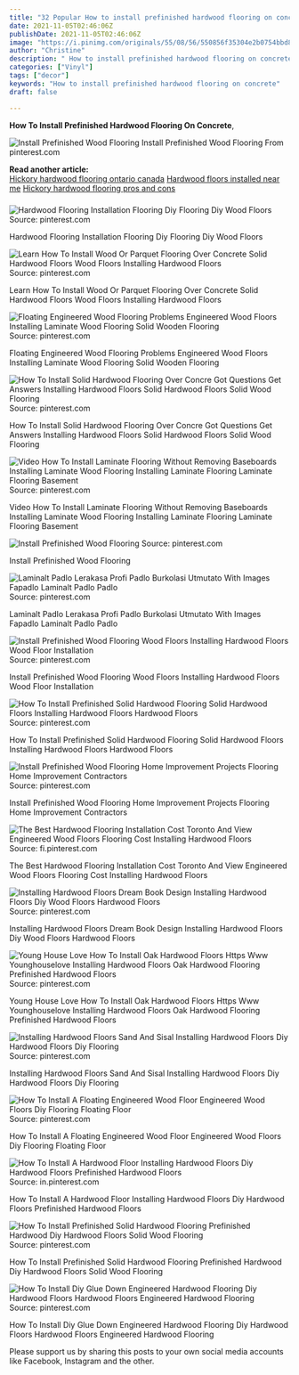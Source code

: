 ```yaml
---
title: "32 Popular How to install prefinished hardwood flooring on concrete for Trend in 2022"
date: 2021-11-05T02:46:06Z
publishDate: 2021-11-05T02:46:06Z
image: "https://i.pinimg.com/originals/55/08/56/550856f35304e2b0754bbd893db382d1.jpg"
author: "Christine"
description: " How to install prefinished hardwood flooring on concrete"
categories: ["Vinyl"]
tags: ["decor"]
keywords: "How to install prefinished hardwood flooring on concrete"
draft: false

---
```

<!-- Head tag Code -->
**How To Install Prefinished Hardwood Flooring On Concrete**, 

![Install Prefinished Wood Flooring](https://i.pinimg.com/474x/f6/7a/5e/f67a5e1548d04c4adbdbff4d1ead9dff--wood-floor-installation-wood-flooring.jpg "Install Prefinished Wood Flooring")
Install Prefinished Wood Flooring From pinterest.com

**Read another article:**  
[Hickory hardwood flooring ontario canada](/hickory-hardwood-flooring-ontario-canada/)
[Hardwood floors installed near me](/hardwood-floors-installed-near-me/)
[Hickory hardwood flooring pros and cons](/hickory-hardwood-flooring-pros-and-cons/)




### 

 


![Hardwood Flooring Installation Flooring Diy Flooring Diy Wood Floors](https://i.pinimg.com/originals/59/5f/58/595f58ea150bd17d9d0880513be48b90.jpg "Hardwood Flooring Installation Flooring Diy Flooring Diy Wood Floors")
Source: pinterest.com

Hardwood Flooring Installation Flooring Diy Flooring Diy Wood Floors  

![Learn How To Install Wood Or Parquet Flooring Over Concrete Solid Hardwood Floors Wood Floors Installing Hardwood Floors](https://i.pinimg.com/originals/4c/51/ee/4c51eecbb2a9f10fc1de806358a18eca.jpg "Learn How To Install Wood Or Parquet Flooring Over Concrete Solid Hardwood Floors Wood Floors Installing Hardwood Floors")
Source: pinterest.com

Learn How To Install Wood Or Parquet Flooring Over Concrete Solid Hardwood Floors Wood Floors Installing Hardwood Floors  

![Floating Engineered Wood Flooring Problems Engineered Wood Floors Installing Laminate Wood Flooring Solid Wooden Flooring](https://i.pinimg.com/originals/3a/dc/b0/3adcb0ac3b1da6d7a2116adc6be809cc.jpg "Floating Engineered Wood Flooring Problems Engineered Wood Floors Installing Laminate Wood Flooring Solid Wooden Flooring")
Source: pinterest.com

Floating Engineered Wood Flooring Problems Engineered Wood Floors Installing Laminate Wood Flooring Solid Wooden Flooring  

![How To Install Solid Hardwood Flooring Over Concre Got Questions Get Answers Installing Hardwood Floors Solid Hardwood Floors Solid Wood Flooring](https://i.pinimg.com/originals/bd/e4/18/bde418b22c1fbf14935d8b934cc37fc0.jpg "How To Install Solid Hardwood Flooring Over Concre Got Questions Get Answers Installing Hardwood Floors Solid Hardwood Floors Solid Wood Flooring")
Source: pinterest.com

How To Install Solid Hardwood Flooring Over Concre Got Questions Get Answers Installing Hardwood Floors Solid Hardwood Floors Solid Wood Flooring  

![Video How To Install Laminate Flooring Without Removing Baseboards Installing Laminate Wood Flooring Installing Laminate Flooring Laminate Flooring Basement](https://i.pinimg.com/736x/8b/be/7a/8bbe7aa79824b9e0bb1875bd6187708f--installing-laminate-flooring-baseboards.jpg "Video How To Install Laminate Flooring Without Removing Baseboards Installing Laminate Wood Flooring Installing Laminate Flooring Laminate Flooring Basement")
Source: pinterest.com

Video How To Install Laminate Flooring Without Removing Baseboards Installing Laminate Wood Flooring Installing Laminate Flooring Laminate Flooring Basement  

![Install Prefinished Wood Flooring](https://i.pinimg.com/474x/f6/7a/5e/f67a5e1548d04c4adbdbff4d1ead9dff--wood-floor-installation-wood-flooring.jpg "Install Prefinished Wood Flooring")
Source: pinterest.com

Install Prefinished Wood Flooring  

![Laminalt Padlo Lerakasa Profi Padlo Burkolasi Utmutato With Images Fapadlo Laminalt Padlo Padlo](https://i.pinimg.com/736x/ba/52/7d/ba527d5e166dd8b4f1611d491980dad7.jpg "Laminalt Padlo Lerakasa Profi Padlo Burkolasi Utmutato With Images Fapadlo Laminalt Padlo Padlo")
Source: pinterest.com

Laminalt Padlo Lerakasa Profi Padlo Burkolasi Utmutato With Images Fapadlo Laminalt Padlo Padlo  

![Install Prefinished Wood Flooring Wood Floors Installing Hardwood Floors Wood Floor Installation](https://i.pinimg.com/originals/05/63/27/056327448307fd9a61c7b28d40002a5c.jpg "Install Prefinished Wood Flooring Wood Floors Installing Hardwood Floors Wood Floor Installation")
Source: pinterest.com

Install Prefinished Wood Flooring Wood Floors Installing Hardwood Floors Wood Floor Installation  

![How To Install Prefinished Solid Hardwood Flooring Solid Hardwood Floors Installing Hardwood Floors Hardwood Floors](https://i.pinimg.com/474x/f0/39/59/f03959254562dae5a44d3af3f15139ed.jpg "How To Install Prefinished Solid Hardwood Flooring Solid Hardwood Floors Installing Hardwood Floors Hardwood Floors")
Source: pinterest.com

How To Install Prefinished Solid Hardwood Flooring Solid Hardwood Floors Installing Hardwood Floors Hardwood Floors  

![Install Prefinished Wood Flooring Home Improvement Projects Flooring Home Improvement Contractors](https://i.pinimg.com/originals/61/13/96/6113964e1f59abb10503fafdd15f0a61.jpg "Install Prefinished Wood Flooring Home Improvement Projects Flooring Home Improvement Contractors")
Source: pinterest.com

Install Prefinished Wood Flooring Home Improvement Projects Flooring Home Improvement Contractors  

![The Best Hardwood Flooring Installation Cost Toronto And View Engineered Wood Floors Flooring Cost Installing Hardwood Floors](https://i.pinimg.com/originals/b0/e4/47/b0e447319105dcdd176b8d36a03e3efc.jpg "The Best Hardwood Flooring Installation Cost Toronto And View Engineered Wood Floors Flooring Cost Installing Hardwood Floors")
Source: fi.pinterest.com

The Best Hardwood Flooring Installation Cost Toronto And View Engineered Wood Floors Flooring Cost Installing Hardwood Floors  

![Installing Hardwood Floors Dream Book Design Installing Hardwood Floors Diy Wood Floors Hardwood Floors](https://i.pinimg.com/originals/6f/d7/99/6fd799c1a24eec75c248aff38c974045.jpg "Installing Hardwood Floors Dream Book Design Installing Hardwood Floors Diy Wood Floors Hardwood Floors")
Source: pinterest.com

Installing Hardwood Floors Dream Book Design Installing Hardwood Floors Diy Wood Floors Hardwood Floors  

![Young House Love How To Install Oak Hardwood Floors Https Www Younghouselove Installing Hardwood Floors Oak Hardwood Flooring Prefinished Hardwood Floors](https://i.pinimg.com/originals/ab/0c/82/ab0c82cce44a62f4e8afdda7ff3bcfc4.jpg "Young House Love How To Install Oak Hardwood Floors Https Www Younghouselove Installing Hardwood Floors Oak Hardwood Flooring Prefinished Hardwood Floors")
Source: pinterest.com

Young House Love How To Install Oak Hardwood Floors Https Www Younghouselove Installing Hardwood Floors Oak Hardwood Flooring Prefinished Hardwood Floors  

![Installing Hardwood Floors Sand And Sisal Installing Hardwood Floors Diy Hardwood Floors Diy Flooring](https://i.pinimg.com/474x/18/17/0c/18170cfc548ae75dcebf677832017194--hardwood-floor-installation-diy-installing-hardwood-floors-diy.jpg "Installing Hardwood Floors Sand And Sisal Installing Hardwood Floors Diy Hardwood Floors Diy Flooring")
Source: pinterest.com

Installing Hardwood Floors Sand And Sisal Installing Hardwood Floors Diy Hardwood Floors Diy Flooring  

![How To Install A Floating Engineered Wood Floor Engineered Wood Floors Diy Flooring Floating Floor](https://i.pinimg.com/originals/32/1c/3f/321c3f913f73652fd59f628c9fc9ac08.jpg "How To Install A Floating Engineered Wood Floor Engineered Wood Floors Diy Flooring Floating Floor")
Source: pinterest.com

How To Install A Floating Engineered Wood Floor Engineered Wood Floors Diy Flooring Floating Floor  

![How To Install A Hardwood Floor Installing Hardwood Floors Diy Hardwood Floors Prefinished Hardwood Floors](https://i.pinimg.com/736x/42/41/8c/42418ca29b84660a96ea3a9279490333--installing-hardwood-floors-diy-hardwood-floor.jpg "How To Install A Hardwood Floor Installing Hardwood Floors Diy Hardwood Floors Prefinished Hardwood Floors")
Source: in.pinterest.com

How To Install A Hardwood Floor Installing Hardwood Floors Diy Hardwood Floors Prefinished Hardwood Floors  

![How To Install Prefinished Solid Hardwood Flooring Prefinished Hardwood Diy Hardwood Floors Solid Wood Flooring](https://i.pinimg.com/originals/7f/a0/f6/7fa0f670049c1bb0588bf6e7c5fd4cae.jpg "How To Install Prefinished Solid Hardwood Flooring Prefinished Hardwood Diy Hardwood Floors Solid Wood Flooring")
Source: pinterest.com

How To Install Prefinished Solid Hardwood Flooring Prefinished Hardwood Diy Hardwood Floors Solid Wood Flooring  

![How To Install Diy Glue Down Engineered Hardwood Flooring Diy Hardwood Floors Hardwood Floors Engineered Hardwood Flooring](https://i.pinimg.com/originals/55/08/56/550856f35304e2b0754bbd893db382d1.jpg "How To Install Diy Glue Down Engineered Hardwood Flooring Diy Hardwood Floors Hardwood Floors Engineered Hardwood Flooring")
Source: pinterest.com

How To Install Diy Glue Down Engineered Hardwood Flooring Diy Hardwood Floors Hardwood Floors Engineered Hardwood Flooring  

Please support us by sharing this posts to your own social media accounts like Facebook, Instagram and the other.

